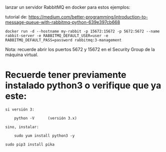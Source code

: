 lanzar un servidor RabbitMQ en docker para estos ejemplos:

tutorial de: https://medium.com/better-programming/introduction-to-message-queue-with-rabbitmq-python-639e397cb668

    docker run -d --hostname my-rabbit -p 15672:15672 -p 5672:5672 --name rabbit-server -e RABBITMQ_DEFAULT_USER=user -e RABBITMQ_DEFAULT_PASS=password rabbitmq:3-management


Nota: recuerde abrir los puertos 5672 y 15672 en el Security Group de la máquina virtual.

# Recuerde tener previamente instalado python3 o verifique que ya este:

    si versión 3:

        python -V      (versión 3.x)

    sino, instalar:

        sudo yum install python3 -y

    sudo pip3 install pika
